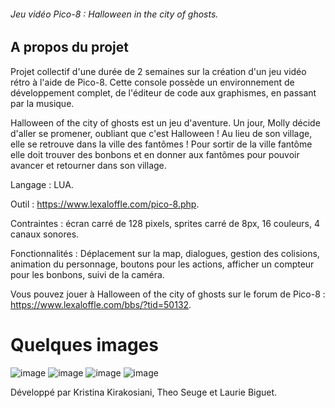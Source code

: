 ###### Jeu vidéo Pico-8 : Halloween in the city of ghosts.

## A propos du projet

Projet collectif d'une durée de 2 semaines sur la création d'un jeu vidéo rétro à l'aide de Pico-8.
Cette console possède un environnement de développement complet, de l'éditeur de code aux graphismes, en passant par la musique.

Halloween of the city of ghosts est un jeu d'aventure. Un jour, Molly décide d'aller se promener, oubliant que c'est Halloween ! Au lieu de son village, elle se retrouve dans la ville des fantômes ! Pour sortir de la ville fantôme elle doit trouver des bonbons et en donner aux fantômes pour pouvoir avancer et retourner dans son village.

Langage : LUA.

Outil : https://www.lexaloffle.com/pico-8.php.

Contraintes : écran carré de 128 pixels, sprites carré de 8px, 16 couleurs, 4 canaux sonores.

Fonctionnalités : Déplacement sur la map, dialogues, gestion des colisions, animation du personnage, boutons pour les                         actions, afficher un compteur pour les bonbons, suivi de la caméra.
               

Vous pouvez jouer à Halloween of the city of ghosts sur le forum de Pico-8 : https://www.lexaloffle.com/bbs/?tid=50132.

# Quelques images

![image](https://user-images.githubusercontent.com/115532041/216939523-82d8101e-b4cd-4270-8cea-1f7fb382ec62.png)
![image](https://user-images.githubusercontent.com/115532041/216940020-ff8c9047-2e59-4dad-a9f0-bae17cecb0d5.png)
![image](https://user-images.githubusercontent.com/115532041/216940361-79de3031-2c4e-42b3-ad84-453060dec339.png)
![image](https://user-images.githubusercontent.com/115532041/216943198-fb050b35-7e86-4e79-9741-50f290e57ee8.png)

Développé par Kristina Kirakosiani, Theo Seuge et Laurie Biguet.



